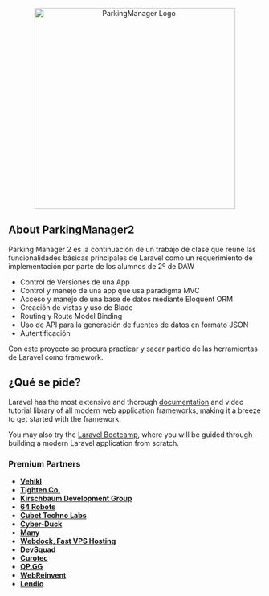 <p align="center"><a href="https://laravel.com" target="_blank"><img src="https://i.postimg.cc/j2bHvbQh/PARKINGMANAGER-free-file.png" width="400" alt="ParkingManager Logo"></a></p>


## About ParkingManager2

Parking Manager 2 es la continuación de un trabajo de clase que reune las funcionalidades básicas principales de Laravel como un requerimiento de implementación por parte de los alumnos de 2º de DAW

- Control de Versiones de una App
- Control y manejo de una app que usa paradigma MVC
- Acceso y manejo de una base de datos mediante Eloquent ORM
- Creación de vistas y uso de Blade
- Routing y Route Model Binding
- Uso de API para la generación de fuentes de datos en formato JSON
- Autentificación

Con este proyecto se procura practicar y sacar partido de las herramientas de Laravel como framework.

## ¿Qué se pide?

Laravel has the most extensive and thorough [documentation](https://laravel.com/docs) and video tutorial library of all modern web application frameworks, making it a breeze to get started with the framework.

You may also try the [Laravel Bootcamp](https://bootcamp.laravel.com), where you will be guided through building a modern Laravel application from scratch.


### Premium Partners

- **[Vehikl](https://vehikl.com/)**
- **[Tighten Co.](https://tighten.co)**
- **[Kirschbaum Development Group](https://kirschbaumdevelopment.com)**
- **[64 Robots](https://64robots.com)**
- **[Cubet Techno Labs](https://cubettech.com)**
- **[Cyber-Duck](https://cyber-duck.co.uk)**
- **[Many](https://www.many.co.uk)**
- **[Webdock, Fast VPS Hosting](https://www.webdock.io/en)**
- **[DevSquad](https://devsquad.com)**
- **[Curotec](https://www.curotec.com/services/technologies/laravel/)**
- **[OP.GG](https://op.gg)**
- **[WebReinvent](https://webreinvent.com/?utm_source=laravel&utm_medium=github&utm_campaign=patreon-sponsors)**
- **[Lendio](https://lendio.com)**

